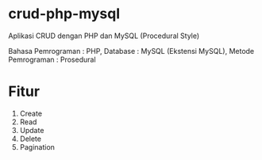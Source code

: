 # crud-php-mysql
Aplikasi CRUD dengan PHP dan MySQL (Procedural Style)

Bahasa Pemrograman 	: PHP,
Database		        : MySQL (Ekstensi MySQL),
Metode Pemrograman	: Prosedural

# Fitur
1. Create
2. Read
3. Update
4. Delete
5. Pagination
